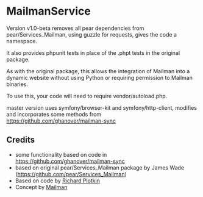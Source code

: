 MailmanService
================

Version v1.0-beta removes all pear dependencies from pear/Services_Mailman, using guzzle for requests, gives the code a namespace.

It also  provides phpunit tests in place of the .phpt tests in the original package.

As with the original package, this allows the integration of Mailman into a dynamic website without using Python or requiring permission to Mailman binaries.

To use this, your code will need to require vendor/autoload.php.

master version uses symfony/browser-kit and symfony/http-client, modifies and incorporates some methods from https://github.com/ghanover/mailman-sync


Credits
-------
* some functionality based on code in https://github.com/ghanover/mailman-sync
* based on original pear/Services_Mailman package by James Wade (https://github.com/pear/Services_Mailman)
* Based on code by [Richard Plotkin](http://www.richardplotkin.com/)
* Concept by [Mailman](http://wiki.list.org/pages/viewpage.action?pageId=4030567)